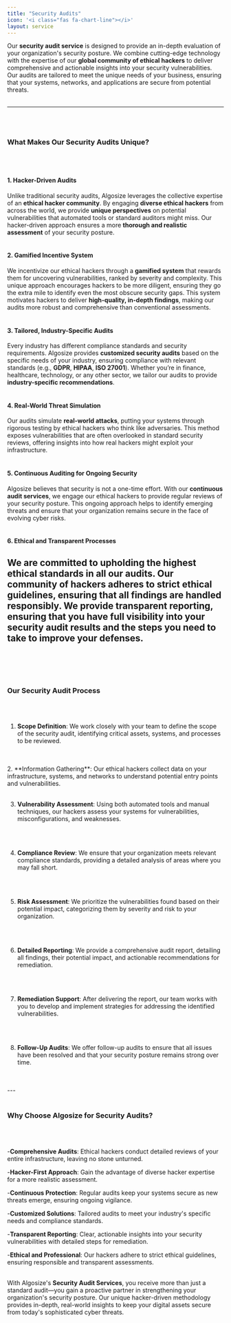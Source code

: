 ```yaml
---
title: "Security Audits"
icon: '<i class="fas fa-chart-line"></i>'
layout: service
---
```

Our **security audit service** is designed to provide an in-depth evaluation of your organization's security posture. We combine cutting-edge technology with the expertise of our **global community of ethical hackers** to deliver comprehensive and actionable insights into your security vulnerabilities. Our audits are tailored to meet the unique needs of your business, ensuring that your systems, networks, and applications are secure from potential threats.
<br/>
<br/>

---
<br/>
<br/>

### **What Makes Our Security Audits Unique?**
<br/>
<br/>

#### **1. Hacker-Driven Audits**
Unlike traditional security audits, Algosize leverages the collective expertise of an **ethical hacker community**. By engaging **diverse ethical hackers** from across the world, we provide **unique perspectives** on potential vulnerabilities that automated tools or standard auditors might miss. Our hacker-driven approach ensures a more **thorough and realistic assessment** of your security posture.
<br/>
<br/>

#### **2. Gamified Incentive System**
We incentivize our ethical hackers through a **gamified system** that rewards them for uncovering vulnerabilities, ranked by severity and complexity. This unique approach encourages hackers to be more diligent, ensuring they go the extra mile to identify even the most obscure security gaps. This system motivates hackers to deliver **high-quality, in-depth findings**, making our audits more robust and comprehensive than conventional assessments.
<br/>
<br/>

#### **3. Tailored, Industry-Specific Audits**
Every industry has different compliance standards and security requirements. Algosize provides **customized security audits** based on the specific needs of your industry, ensuring compliance with relevant standards (e.g., **GDPR**, **HIPAA**, **ISO 27001**). Whether you’re in finance, healthcare, technology, or any other sector, we tailor our audits to provide **industry-specific recommendations**.
<br/>
<br/>

#### **4. Real-World Threat Simulation**
Our audits simulate **real-world attacks**, putting your systems through rigorous testing by ethical hackers who think like adversaries. This method exposes vulnerabilities that are often overlooked in standard security reviews, offering insights into how real hackers might exploit your infrastructure.
<br/>
<br/>

#### **5. Continuous Auditing for Ongoing Security**
Algosize believes that security is not a one-time effort. With our **continuous audit services**, we engage our ethical hackers to provide regular reviews of your security posture. This ongoing approach helps to identify emerging threats and ensure that your organization remains secure in the face of evolving cyber risks.
<br/>
<br/>

#### **6. Ethical and Transparent Processes**
We are committed to upholding the highest ethical standards in all our audits. Our community of hackers adheres to strict ethical guidelines, ensuring that all findings are handled responsibly. We provide **transparent reporting**, ensuring that you have full visibility into your security audit results and the steps you need to take to improve your defenses.
<br/>
<br/>
---
<br/>
<br/>

### **Our Security Audit Process**
<br/>
<br/>

1. **Scope Definition**: We work closely with your team to define the scope of the security audit, identifying critical assets, systems, and processes to be reviewed.
<br/>
<br/>
2. **Information Gathering**: Our ethical hackers collect data on your infrastructure, systems, and networks to understand potential entry points and vulnerabilities.
<br/>
<br/>

3. **Vulnerability Assessment**: Using both automated tools and manual techniques, our hackers assess your systems for vulnerabilities, misconfigurations, and weaknesses.
<br/>
<br/>

4. **Compliance Review**: We ensure that your organization meets relevant compliance standards, providing a detailed analysis of areas where you may fall short.
<br/>
<br/>

5. **Risk Assessment**: We prioritize the vulnerabilities found based on their potential impact, categorizing them by severity and risk to your organization.
<br/>
<br/>

6. **Detailed Reporting**: We provide a comprehensive audit report, detailing all findings, their potential impact, and actionable recommendations for remediation.
<br/>
<br/>

7. **Remediation Support**: After delivering the report, our team works with you to develop and implement strategies for addressing the identified vulnerabilities.
<br/>
<br/>

8. **Follow-Up Audits**: We offer follow-up audits to ensure that all issues have been resolved and that your security posture remains strong over time.
<br/>
<br/>
---
<br/>
<br/>

### **Why Choose Algosize for Security Audits?**
<br/>
<br/>

-**Comprehensive Audits**: Ethical hackers conduct detailed reviews of your entire infrastructure, leaving no stone unturned.
<br/>

-**Hacker-First Approach**: Gain the advantage of diverse hacker expertise for a more realistic assessment.
<br/>

-**Continuous Protection**: Regular audits keep your systems secure as new threats emerge, ensuring ongoing vigilance.
<br/>

-**Customized Solutions**: Tailored audits to meet your industry's specific needs and compliance standards.
<br/>

-**Transparent Reporting**: Clear, actionable insights into your security vulnerabilities with detailed steps for remediation.
<br/>

-**Ethical and Professional**: Our hackers adhere to strict ethical guidelines, ensuring responsible and transparent assessments.
<br/>
<br/>

With Algosize's **Security Audit Services**, you receive more than just a standard audit—you gain a proactive partner in strengthening your organization's security posture. Our unique hacker-driven methodology provides in-depth, real-world insights to keep your digital assets secure from today's sophisticated cyber threats.
<br/>
<br/>
